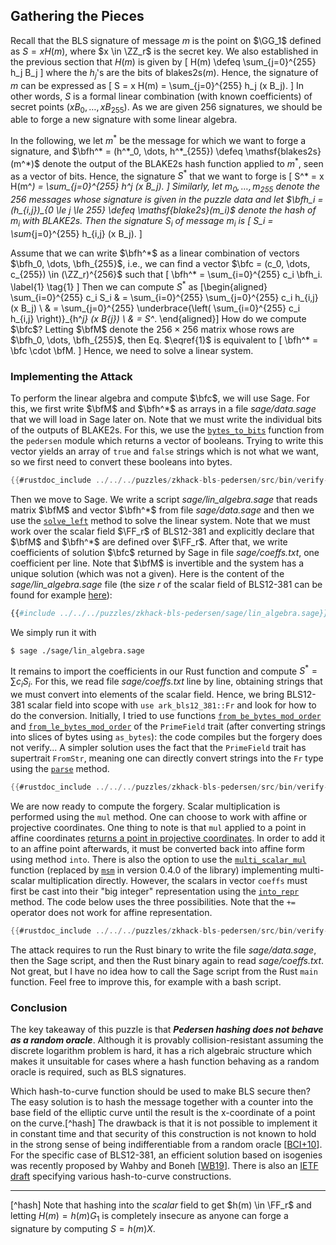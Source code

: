 ## Gathering the Pieces

Recall that the BLS signature of message $m$ is the point on $\GG_1$ defined as $S = x H(m)$, where $x \in \ZZ_r$ is the secret key.
We also established in the previous section that $H(m)$ is given by
\[
 H(m) \defeq \sum_{j=0}^{255} h_j B_j
\]
where the $h_j$'s are the bits of $\mathsf{blakes2s}(m)$.
Hence, the signature of $m$ can be expressed as
\[
 S = x H(m) = \sum_{j=0}^{255} h_j (x B_j).
\]
In other words, $S$ is a formal linear combination (with known coefficients) of secret points $(x B_0, \dots, x B_{255})$.
As we are given 256 signatures, we should be able to forge a new signature with some linear algebra.

In the following, we let $m^*$ be the message for which we want to forge a signature, and $\bfh^* = (h^*_0, \dots, h^*_{255}) \defeq \mathsf{blakes2s}(m^*)$ denote the output of the BLAKE2s hash function applied to $m^*$, seen as a vector of bits.
Hence, the signature $S^*$ that we want to forge is
\[
 S^* = x H(m^*) = \sum_{j=0}^{255} h^*_j (x B_j).
\]
Similarly, let $m_0, \dots, m_{255}$ denote the 256 messages whose signature is given in the puzzle data and let $\bfh_i = (h_{i,j})_{0 \le j \le 255} \defeq \mathsf{blake2s}(m_i)$ denote the hash of $m_i$ with BLAKE2s.
Then the signature $S_i$ of message $m_i$ is
\[
 S_i = \sum_{j=0}^{255} h_{i,j} (x B_j).
\]

Assume that we can write $\bfh^*$ as a linear combination of vectors $\bfh_0, \dots, \bfh_{255}$, i.e., we can find a vector $\bfc = (c_0, \dots, c_{255}) \in (\ZZ_r)^{256}$ such that
\[
 \bfh^* = \sum_{i=0}^{255} c_i \bfh_i. \label{1} \tag{1}
\]
Then we can compute $S^*$ as
\[\begin{aligned}
 \sum_{i=0}^{255} c_i S_i & = \sum_{i=0}^{255} \sum_{j=0}^{255} c_i h_{i,j} (x B_j) \\
 & = \sum_{j=0}^{255} \underbrace{\left( \sum_{i=0}^{255} c_i h_{i,j} \right)}_{h^*_j} (x B_{j}) \\
 & = S^*.
\end{aligned}\]
How do we compute $\bfc$? Letting $\bfM$ denote the $256 \times 256$ matrix whose rows are $\bfh_0, \dots, \bfh_{255}$, then Eq. $\eqref{1}$ is equivalent to
\[
 \bfh^* = \bfc \cdot \bfM.
\]
Hence, we need to solve a linear system.

### Implementing the Attack

To perform the linear algebra and compute $\bfc$, we will use Sage.
For this, we first write $\bfM$ and $\bfh^*$ as arrays in a file *sage/data.sage* that we will load in Sage later on.
Note that we must write the individual bits of the outputs of BLAKE2s.
For this, we use the [`bytes_to_bits`](https://docs.rs/ark-crypto-primitives/0.3.0/src/ark_crypto_primitives/crh/pedersen/mod.rs.html#161-170) function from the `pedersen` module which returns a vector of booleans.
Trying to write this vector yields an array of `true` and `false` strings which is not what we want, so we first need to convert these booleans into bytes.

```rust
{{#rustdoc_include ../../../puzzles/zkhack-bls-pedersen/src/bin/verify-bls-pedersen.rs:write}}
```

Then we move to Sage.
We write a script *sage/lin_algebra.sage* that reads matrix $\bfM$ and vector $\bfh^*$ from file *sage/data.sage* and then we use the [`solve_left`](https://doc.sagemath.org/html/en/reference/matrices/sage/matrix/matrix2.html#sage.matrix.matrix2.Matrix.solve_left) method to solve the linear system.
Note that we must work over the scalar field $\FF_r$ of BLS12-381 and explicitly declare that $\bfM$ and $\bfh^*$ are defined over $\FF_r$.
After that, we write coefficients of solution $\bfc$ returned by Sage in file *sage/coeffs.txt*, one coefficient per line.
Note that $\bfM$ is invertible and the system has a unique solution (which was not a given).
Here is the content of the *sage/lin_algebra.sage* file (the size $r$ of the scalar field of BLS12-381 can be found for example [here](https://docs.rs/ark-bls12-381/0.4.0/ark_bls12_381/)):

```python
{{#include ../../../puzzles/zkhack-bls-pedersen/sage/lin_algebra.sage}}
```

We simply run it with

```console
$ sage ./sage/lin_algebra.sage
```

It remains to import the coefficients in our Rust function and compute $S^*= \sum c_i S_i$.
For this, we read file *sage/coeffs.txt* line by line, obtaining strings that we must convert into elements of the scalar field.
Hence, we bring BLS12-381 scalar field into scope with `use ark_bls12_381::Fr` and look for how to do the conversion.
Initially, I tried to use functions [`from_be_bytes_mod_order`](https://docs.rs/ark-ff/0.3.0/ark_ff/fields/trait.PrimeField.html#method.from_be_bytes_mod_order) and [`from_le_bytes_mod_order`](https://docs.rs/ark-ff/0.3.0/ark_ff/fields/trait.PrimeField.html#method.from_le_bytes_mod_order) of the `PrimeField` trait (after converting strings into slices of bytes using `as_bytes`): the code compiles but the forgery does not verify...
A simpler solution uses the fact that the `PrimeField` trait has supertrait `FromStr`, meaning one can directly convert strings into the `Fr` type using the [`parse`](https://doc.rust-lang.org/std/primitive.str.html#method.parse) method.

```rust
{{#rustdoc_include ../../../puzzles/zkhack-bls-pedersen/src/bin/verify-bls-pedersen.rs:read}}
```

We are now ready to compute the forgery.
Scalar multiplication is performed using the `mul` method.
One can choose to work with affine or projective coordinates.
One thing to note is that `mul` applied to a point in affine coordinates [returns a point in projective coordinates](https://docs.rs/ark-ec/0.3.0/ark_ec/trait.AffineCurve.html#tymethod.mul).
In order to add it to an affine point afterwards, it must be converted back into affine form using method `into`.
There is also the option to use the [`multi_scalar_mul`](https://docs.rs/ark-ec/0.3.0/ark_ec/msm/struct.VariableBaseMSM.html#method.multi_scalar_mul) function (replaced by [`msm`](https://docs.rs/ark-ec/0.4.0/ark_ec/scalar_mul/variable_base/trait.VariableBaseMSM.html#method.msm) in version 0.4.0 of the library) implementing multi-scalar multiplication directly.
However, the scalars in vector `coeffs` must first be cast into their "big integer" representation using the [`into_repr`](https://docs.rs/ark-ff/0.3.0/ark_ff/fields/trait.PrimeField.html#tymethod.into_repr) method.
The code below uses the three possibilities.
Note that the `+=` operator does not work for affine representation.

```rust
{{#rustdoc_include ../../../puzzles/zkhack-bls-pedersen/src/bin/verify-bls-pedersen.rs:forge}}
```

The attack requires to run the Rust binary to write the file *sage/data.sage*, then the Sage script, and then the Rust binary again to read *sage/coeffs.txt*. Not great, but I have no idea how to call the Sage script from the Rust `main` function.
Feel free to improve this, for example with a bash script.

### Conclusion

The key takeaway of this puzzle is that ***Pedersen hashing does not behave as a random oracle***. Although it is provably collision-resistant assuming the discrete logarithm problem is hard, it has a rich algebraic structure which makes it unsuitable for cases where a hash function behaving as a random oracle is required, such as BLS signatures.

Which hash-to-curve function should be used to make BLS secure then?
The easy solution is to hash the message together with a counter into the base field of the elliptic curve until the result is the x-coordinate of a point on the curve.[^hash]
The drawback is that it is not possible to implement it in constant time and that security of this construction is not known to hold in the strong sense of being indifferentiable from a random oracle [[BCI+10](../../references.md#BCI+10)].
For the specific case of BLS12-381, an efficient solution based on isogenies was recently proposed by Wahby and Boneh [[WB19](../../references.md#WB19)].
There is also an [IETF draft](https://datatracker.ietf.org/doc/draft-irtf-cfrg-hash-to-curve/) specifying various hash-to-curve constructions.

----

[^hash] Note that hashing into the *scalar* field to get $h(m) \in \FF_r$ and letting $H(m) = h(m) G_1$ is completely insecure as anyone can forge a signature by computing $S = h(m) X$.
